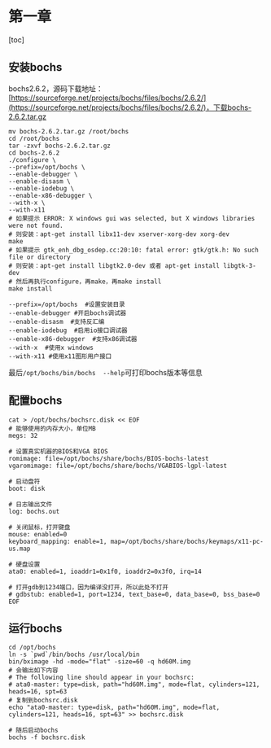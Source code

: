 # 第一章

[toc]

## 安装bochs

bochs2.6.2，源码下载地址：[https://sourceforge.net/projects/bochs/files/bochs/2.6.2/](https://sourceforge.net/projects/bochs/files/bochs/2.6.2/)，下载bochs-2.6.2.tar.gz

```shell
mv bochs-2.6.2.tar.gz /root/bochs
cd /root/bochs
tar -zxvf bochs-2.6.2.tar.gz
cd bochs-2.6.2
./configure \
--prefix=/opt/bochs \ 
--enable-debugger \ 
--enable-disasm \ 
--enable-iodebug \ 
--enable-x86-debugger \
--with-x \ 
--with-x11
# 如果提示 ERROR: X windows gui was selected, but X windows libraries were not found.
# 则安装：apt-get install libx11-dev xserver-xorg-dev xorg-dev
make
# 如果提示 gtk_enh_dbg_osdep.cc:20:10: fatal error: gtk/gtk.h: No such file or directory
# 则安装：apt-get install libgtk2.0-dev 或者 apt-get install libgtk-3-dev
# 然后再执行configure，再make，再make install
make install
```

```shell
--prefix=/opt/bochs  #设置安装目录
--enable-debugger #开启bochs调试器
--enable-disasm  #支持反汇编
--enable-iodebug  #启用io接口调试器 
--enable-x86-debugger  #支持x86调试器
--with-x  #使用x windows
--with-x11 #使用x11图形用户接口
```

最后`/opt/bochs/bin/bochs  --help`可打印bochs版本等信息

## 配置bochs

```shell
cat > /opt/bochs/bochsrc.disk << EOF
# 能够使用的内存大小，单位MB
megs: 32

# 设置真实机器的BIOS和VGA BIOS
romimage: file=/opt/bochs/share/bochs/BIOS-bochs-latest
vgaromimage: file=/opt/bochs/share/bochs/VGABIOS-lgpl-latest

# 启动盘符
boot: disk

# 日志输出文件
log: bochs.out

# 关闭鼠标，打开键盘
mouse: enabled=0
keyboard_mapping: enable=1, map=/opt/bochs/share/bochs/keymaps/x11-pc-us.map

# 硬盘设置
ata0: enabled=1, ioaddr1=0x1f0, ioaddr2=0x3f0, irq=14

# 打开gdb到1234端口，因为编译没打开，所以此处不打开
# gdbstub: enabled=1, port=1234, text_base=0, data_base=0, bss_base=0
EOF
```

## 运行bochs

```shell
cd /opt/bochs
ln -s `pwd`/bin/bochs /usr/local/bin
bin/bximage -hd -mode="flat" -size=60 -q hd60M.img
# 会输出如下内容
# The following line should appear in your bochsrc:
# ata0-master: type=disk, path="hd60M.img", mode=flat, cylinders=121, heads=16, spt=63
# 复制到bochsrc.disk
echo "ata0-master: type=disk, path="hd60M.img", mode=flat, cylinders=121, heads=16, spt=63" >> bochsrc.disk

# 随后启动bochs
bochs -f bochsrc.disk
```
